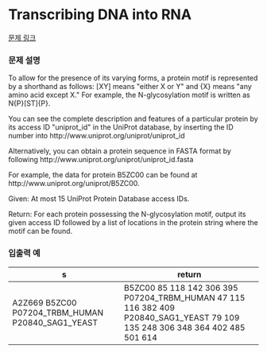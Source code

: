 # Transcribing DNA into RNA

[문제 링크](https://rosalind.info/problems/mprt/)

### 문제 설명

<p>To allow for the presence of its varying forms, a protein motif is represented by a shorthand as follows: [XY] means "either X or Y" and {X} means "any amino acid except X." For example, the N-glycosylation motif is written as N{P}[ST]{P}.</p>
<p>You can see the complete description and features of a particular protein by its access ID "uniprot_id" in the UniProt database, by inserting the ID number into http://www.uniprot.org/uniprot/uniprot_id</p>
<p>Alternatively, you can obtain a protein sequence in FASTA format by following http://www.uniprot.org/uniprot/uniprot_id.fasta</p>
<p>For example, the data for protein B5ZC00 can be found at http://www.uniprot.org/uniprot/B5ZC00.</p>
<p>Given: At most 15 UniProt Protein Database access IDs.</p>
<p>Return: For each protein possessing the N-glycosylation motif, output its given access ID followed by a list of locations in the protein string where the motif can be found.</p>

### 입출력 예
<table class="table">
 <thead>
  <tr>
   <th>s</th>
   <th>return</th>
  </tr>
 </thead>
 <tbody>
  <tr>
   <td>A2Z669
B5ZC00
P07204_TRBM_HUMAN
P20840_SAG1_YEAST
   </td>
   <td>B5ZC00
85 118 142 306 395
P07204_TRBM_HUMAN
47 115 116 382 409
P20840_SAG1_YEAST
79 109 135 248 306 348 364 402 485 501 614
   </td>
  </tr>
 </tbody>
</table>
